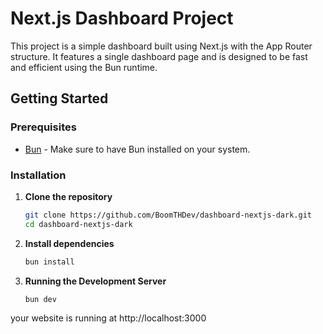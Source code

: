 # Next.js Dashboard Project

This project is a simple dashboard built using Next.js with the App Router structure. It features a single dashboard page and is designed to be fast and efficient using the Bun runtime.

## Getting Started

### Prerequisites

- [Bun](https://bun.sh/) - Make sure to have Bun installed on your system.

### Installation

1. **Clone the repository**

   ```bash
   git clone https://github.com/BoomTHDev/dashboard-nextjs-dark.git
   cd dashboard-nextjs-dark
   ```
2. **Install dependencies**

    ```bash
    bun install
    ```
3. **Running the Development Server**
    ```bash
    bun dev    
    ```

your website is running at http://localhost:3000